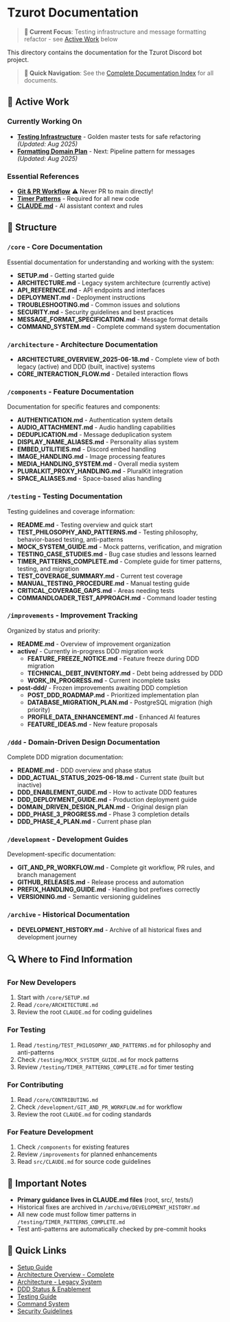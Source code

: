 # Tzurot Documentation

> **📍 Current Focus**: Testing infrastructure and message formatting refactor - see [Active Work](#-active-work) below

This directory contains the documentation for the Tzurot Discord bot project.

> **🚀 Quick Navigation**: See the [Complete Documentation Index](DOCUMENTATION_INDEX.md) for all documents.

## 🎯 Active Work

### Currently Working On
- **[Testing Infrastructure](testing/TESTING_STRATEGY.md)** - Golden master tests for safe refactoring *(Updated: Aug 2025)*
- **[Formatting Domain Plan](improvements/FORMATTING_DOMAIN_PLAN.md)** - Next: Pipeline pattern for messages *(Updated: Aug 2025)*

### Essential References
- **[Git & PR Workflow](development/GIT_AND_PR_WORKFLOW.md)** ⚠️ Never PR to main directly!
- **[Timer Patterns](testing/TIMER_PATTERNS_COMPLETE.md)** - Required for all new code
- **[CLAUDE.md](../CLAUDE.md)** - AI assistant context and rules

## 📁 Structure

### `/core` - Core Documentation
Essential documentation for understanding and working with the system:
- **SETUP.md** - Getting started guide
- **ARCHITECTURE.md** - Legacy system architecture (currently active)
- **API_REFERENCE.md** - API endpoints and interfaces
- **DEPLOYMENT.md** - Deployment instructions
- **TROUBLESHOOTING.md** - Common issues and solutions
- **SECURITY.md** - Security guidelines and best practices
- **MESSAGE_FORMAT_SPECIFICATION.md** - Message format details
- **COMMAND_SYSTEM.md** - Complete command system documentation

### `/architecture` - Architecture Documentation
- **ARCHITECTURE_OVERVIEW_2025-06-18.md** - Complete view of both legacy (active) and DDD (built, inactive) systems
- **CORE_INTERACTION_FLOW.md** - Detailed interaction flows

### `/components` - Feature Documentation
Documentation for specific features and components:
- **AUTHENTICATION.md** - Authentication system details
- **AUDIO_ATTACHMENT.md** - Audio handling capabilities
- **DEDUPLICATION.md** - Message deduplication system
- **DISPLAY_NAME_ALIASES.md** - Personality alias system
- **EMBED_UTILITIES.md** - Discord embed handling
- **IMAGE_HANDLING.md** - Image processing features
- **MEDIA_HANDLING_SYSTEM.md** - Overall media system
- **PLURALKIT_PROXY_HANDLING.md** - PluralKit integration
- **SPACE_ALIASES.md** - Space-based alias handling

### `/testing` - Testing Documentation
Testing guidelines and coverage information:
- **README.md** - Testing overview and quick start
- **TEST_PHILOSOPHY_AND_PATTERNS.md** - Testing philosophy, behavior-based testing, anti-patterns
- **MOCK_SYSTEM_GUIDE.md** - Mock patterns, verification, and migration
- **TESTING_CASE_STUDIES.md** - Bug case studies and lessons learned
- **TIMER_PATTERNS_COMPLETE.md** - Complete guide for timer patterns, testing, and migration
- **TEST_COVERAGE_SUMMARY.md** - Current test coverage
- **MANUAL_TESTING_PROCEDURE.md** - Manual testing guide
- **CRITICAL_COVERAGE_GAPS.md** - Areas needing tests
- **COMMANDLOADER_TEST_APPROACH.md** - Command loader testing

### `/improvements` - Improvement Tracking
Organized by status and priority:
- **README.md** - Overview of improvement organization
- **active/** - Currently in-progress DDD migration work
  - **FEATURE_FREEZE_NOTICE.md** - Feature freeze during DDD migration
  - **TECHNICAL_DEBT_INVENTORY.md** - Debt being addressed by DDD
  - **WORK_IN_PROGRESS.md** - Current incomplete tasks
- **post-ddd/** - Frozen improvements awaiting DDD completion
  - **POST_DDD_ROADMAP.md** - Prioritized implementation plan
  - **DATABASE_MIGRATION_PLAN.md** - PostgreSQL migration (high priority)
  - **PROFILE_DATA_ENHANCEMENT.md** - Enhanced AI features
  - **FEATURE_IDEAS.md** - New feature proposals

### `/ddd` - Domain-Driven Design Documentation
Complete DDD migration documentation:
- **README.md** - DDD overview and phase status
- **DDD_ACTUAL_STATUS_2025-06-18.md** - Current state (built but inactive)
- **DDD_ENABLEMENT_GUIDE.md** - How to activate DDD features
- **DDD_DEPLOYMENT_GUIDE.md** - Production deployment guide
- **DOMAIN_DRIVEN_DESIGN_PLAN.md** - Original design plan
- **DDD_PHASE_3_PROGRESS.md** - Phase 3 completion details
- **DDD_PHASE_4_PLAN.md** - Current phase plan

### `/development` - Development Guides
Development-specific documentation:
- **GIT_AND_PR_WORKFLOW.md** - Complete git workflow, PR rules, and branch management
- **GITHUB_RELEASES.md** - Release process and automation
- **PREFIX_HANDLING_GUIDE.md** - Handling bot prefixes correctly
- **VERSIONING.md** - Semantic versioning guidelines

### `/archive` - Historical Documentation
- **DEVELOPMENT_HISTORY.md** - Archive of all historical fixes and development journey

## 🔍 Where to Find Information

### For New Developers
1. Start with `/core/SETUP.md`
2. Read `/core/ARCHITECTURE.md`
3. Review the root `CLAUDE.md` for coding guidelines

### For Testing
1. Read `/testing/TEST_PHILOSOPHY_AND_PATTERNS.md` for philosophy and anti-patterns
2. Check `/testing/MOCK_SYSTEM_GUIDE.md` for mock patterns
3. Review `/testing/TIMER_PATTERNS_COMPLETE.md` for timer testing

### For Contributing
1. Read `/core/CONTRIBUTING.md`
2. Check `/development/GIT_AND_PR_WORKFLOW.md` for workflow
3. Review the root `CLAUDE.md` for coding standards

### For Feature Development
1. Check `/components` for existing features
2. Review `/improvements` for planned enhancements
3. Read `src/CLAUDE.md` for source code guidelines

## 📝 Important Notes

- **Primary guidance lives in CLAUDE.md files** (root, src/, tests/)
- Historical fixes are archived in `/archive/DEVELOPMENT_HISTORY.md`
- All new code must follow timer patterns in `/testing/TIMER_PATTERNS_COMPLETE.md`
- Test anti-patterns are automatically checked by pre-commit hooks

## 🚀 Quick Links

- [Setup Guide](core/SETUP.md)
- [Architecture Overview - Complete](architecture/ARCHITECTURE_OVERVIEW_2025-06-18.md)
- [Architecture - Legacy System](core/ARCHITECTURE.md)
- [DDD Status & Enablement](ddd/DDD_ACTUAL_STATUS_2025-06-18.md)
- [Testing Guide](testing/README.md)
- [Command System](core/COMMAND_SYSTEM.md)
- [Security Guidelines](core/SECURITY.md)